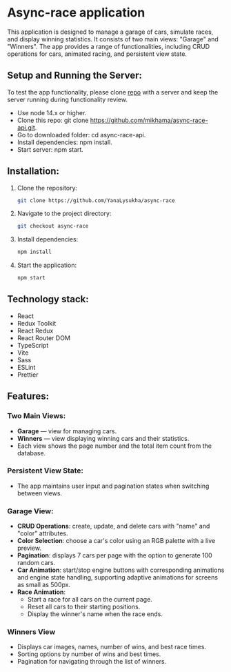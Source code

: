 # Async-race application
This application is designed to manage a garage of cars, simulate races, and display winning statistics. It consists of two main views: "Garage" and "Winners". The app provides a range of functionalities, including CRUD operations for cars, animated racing, and persistent view state.

## Setup and Running the Server:
To test the app functionality, please clone [repo](https://github.com/mikhama/async-race-api.git) with a server and keep the server running during functionality review.

- Use node 14.x or higher.
- Clone this repo: git clone https://github.com/mikhama/async-race-api.git.
- Go to downloaded folder: cd async-race-api.
- Install dependencies: npm install.
- Start server: npm start.

## Installation:
1. Clone the repository:
   ```bash
   git clone https://github.com/YanaLysukha/async-race
   ```
2. Navigate to the project directory:
    ```bash
   git checkout async-race
   ```
3. Install dependencies:
    ```bash
    npm install
    ```
4. Start the application:
    ```bash
    npm start
    ```

## Technology stack:
- React
- Redux Toolkit
- React Redux
- React Router DOM
- TypeScript
- Vite
- Sass
- ESLint
- Prettier

## Features:

### Two Main Views:

- **Garage** — view for managing cars.
- **Winners** — view displaying winning cars and their statistics.
- Each view shows the page number and the total item count from the database.

### Persistent View State:

- The app maintains user input and pagination states when switching between views.

### Garage View:

- **CRUD Operations**: create, update, and delete cars with "name" and "color" attributes.
- **Color Selection**: choose a car's color using an RGB palette with a live preview.
- **Pagination**: displays 7 cars per page with the option to generate 100 random cars.
- **Car Animation**: start/stop engine buttons with corresponding animations and engine state handling, supporting adaptive animations for screens as small as 500px.
- **Race Animation**:
  - Start a race for all cars on the current page.
  - Reset all cars to their starting positions.
  - Display the winner's name when the race ends.

### Winners View
- Displays car images, names, number of wins, and best race times.
- Sorting options by number of wins and best times.
- Pagination for navigating through the list of winners.